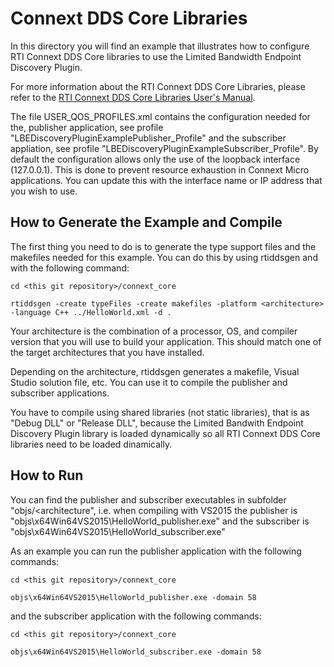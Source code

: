 # Connext DDS Core Libraries

In this directory you will find an example that illustrates how to configure 
RTI Connext DDS Core libraries to use the Limited Bandwidth Endpoint Discovery
Plugin.

For more information about the RTI Connext DDS Core Libraries, please refer to
the [RTI Connext DDS Core Libraries User's Manual](https://community.rti.com/static/documentation/connext-dds/6.1.0/doc/manuals/connext_dds_professional/users_manual/index.htm).

The file USER_QOS_PROFILES.xml contains the configuration needed for the,
publisher application, see profile "LBEDiscoveryPluginExamplePublisher_Profile"
and the subscriber appliation, see profile "LBEDiscoveryPluginExampleSubscriber_Profile".
By default the configuration allows only the use of the loopback interface (127.0.0.1).
This is done to prevent resource exhaustion in Connext Micro applications.
You can update this with the interface name or IP address that you wish to use.

## How to Generate the Example and Compile

The first thing you need to do is to generate the type support files and the
makefiles needed for this example. You can do this by using rtiddsgen and with
the following command:

```console
cd <this git repository>/connext_core

rtiddsgen -create typeFiles -create makefiles -platform <architecture> -language C++ ../HelloWorld.xml -d .
```

Your architecture is the combination of a processor, OS, and compiler version
that you will use to build your application. This should match one of the target
architectures that you have installed.

Depending on the architecture, rtiddsgen generates a makefile, Visual Studio
solution file, etc. You can use it to compile the publisher and subscriber
applications.

You have to compile using shared libraries (not static libraries), that is as
"Debug DLL" or "Release DLL", because the Limited Bandwith Endpoint Discovery
Plugin library is loaded dynamically so all RTI Connext DDS Core libraries 
need to be loaded dinamically.

## How to Run

You can find the publisher and subscriber executables in subfolder
"objs/<architecture", i.e. when compiling with VS2015 the publisher is
"objs\x64Win64VS2015\HelloWorld_publisher.exe" and the subscriber is
"objs\x64Win64VS2015\HelloWorld_subscriber.exe"

As an example you can run the publisher application with the following commands:

```console
cd <this git repository>/connext_core

objs\x64Win64VS2015\HelloWorld_publisher.exe -domain 58
```

and the subscriber application with the following commands:

```console
cd <this git repository>/connext_core

objs\x64Win64VS2015\HelloWorld_subscriber.exe -domain 58
```
